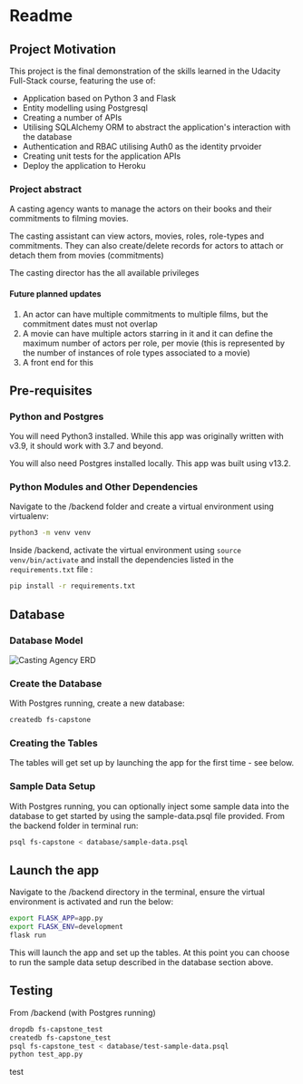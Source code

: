 # Readme

## Project Motivation
This project is the final demonstration of the skills learned in the Udacity Full-Stack course, featuring the use of:

* Application based on Python 3 and Flask
* Entity modelling using Postgresql
* Creating a number of APIs
* Utilising SQLAlchemy ORM to abstract the application's interaction with the database
* Authentication and RBAC utilising Auth0 as the identity prvoider
* Creating unit tests for the application APIs
* Deploy the application to Heroku

### Project abstract
A casting agency wants to manage the actors on their books and their commitments to filming movies.

The casting assistant can view actors, movies, roles, role-types and commitments. They can also create/delete records for actors to attach or detach them from movies (commitments)

The casting director has the all available privileges

#### Future planned updates
1. An actor can have multiple commitments to multiple films, but the commitment dates must not overlap
2. A movie can have multiple actors starring in it and it can define the maximum number of actors per role, per movie (this is represented by the number of instances of role types associated to a movie)
3. A front end for this

## Pre-requisites
### Python and Postgres
You will need Python3 installed. While this app was originally written with v3.9, it should work with 3.7 and beyond.

You will also need Postgres installed locally. This app was built using v13.2.

### Python Modules and Other Dependencies
Navigate to the /backend folder and create a virtual environment using virtualenv:

```bash
python3 -m venv venv
```

Inside /backend, activate the virtual environment using ```source venv/bin/activate``` and install the dependencies listed in the ```requirements.txt``` file :

```bash
pip install -r requirements.txt
```

## Database
### Database Model
![Casting Agency ERD](https://lucid.app/publicSegments/view/7a26424c-f3d3-4d5c-bd7b-c6a80e2d3521/image.jpeg)

### Create the Database
With Postgres running, create a new database:
```bash
createdb fs-capstone
```

### Creating the Tables
The tables will get set up by launching the app for the first time - see below.

### Sample Data Setup
With Postgres running, you can optionally inject some sample data into the database to get started by using the sample-data.psql file provided. From the backend folder in terminal run:
```bash
psql fs-capstone < database/sample-data.psql
```

## Launch the app

Navigate to the /backend directory in the terminal, ensure the virtual environment is activated and run the below:

```bash
export FLASK_APP=app.py
export FLASK_ENV=development
flask run
```

This will launch the app and set up the tables. At this point you can choose to run the sample data setup described in the database section above.

## Testing
From /backend (with Postgres running)

```bash
dropdb fs-capstone_test
createdb fs-capstone_test
psql fs-capstone_test < database/test-sample-data.psql
python test_app.py
```

test